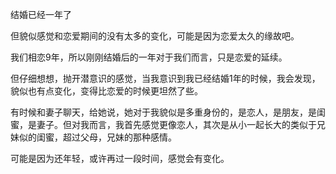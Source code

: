 结婚已经一年了

但貌似感觉和恋爱期间的没有太多的变化，可能是因为恋爱太久的缘故吧。

我们相恋9年，所以刚刚结婚后的一年对于我们而言，只是恋爱的延续。

但仔细想想，抛开潜意识的感觉，当我意识到我已经结婚1年的时候，我会发现，貌似也有点变化，变得比恋爱的时候更坦然了些。

有时候和妻子聊天，给她说，她对于我貌似是多重身份的，是恋人，是朋友，是闺蜜，是妻子。但对我而言，我首先感觉更像恋人，其次是从小一起长大的类似于兄妹似的闺蜜，超过父母，兄妹的那种感情。

可能是因为还年轻，或许再过一段时间，感觉会有变化。